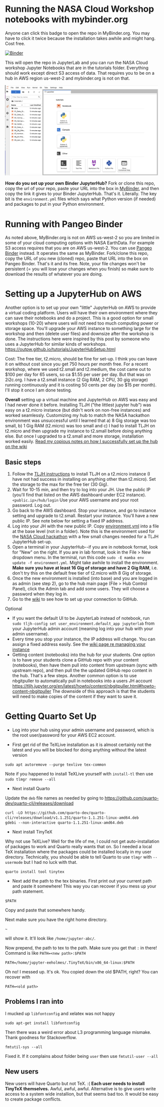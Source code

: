 # Running the NASA Cloud Workshop notebooks with mybinder.org

Anyone can click this badge to open the repo in MyBinder.org. You may have to click it twice because the installation takes awhile and might hang. Cost free.

[![Binder](https://mybinder.org/badge_logo.svg)](https://mybinder.org/v2/gh/eeholmes/jupyterhub/main)

This will open the repo in JupyterLab and you can run the NASA Cloud workshop Jupyter Notebooks that are in the tutorials folder.
Everything should work except direct S3 access of data. That requires you to be on a hub in AWS region us-west-2 and mybinder.org is not on that.

<img src="images/mybinder.png" width="500"/>

**How do you set up your own Binder JupyterHub?** Fork or clone this repo, copy the url of your repo, paste your URL into the box in [MyBinder](https://mybinder.org/), and then copy the link it gives to your Binder JupyterHub. That's it. Literally. The key bit is the `environment.yml` files which says what Python version (if needed) and packages to put in your Python environment.

# Running with Pangeo Binder

As noted above, MyBinder.org is not on AWS us-west-2 so you are limited in some of your cloud computing options with NASA EarthData. For example S3 access requires that you are on AWS us-west-2. You can use [Pangeo Binder](https://aws-uswest2-binder.pangeo.io/) instead. It operates the same as MyBinder. Fork/clone this repo, copy the URL of you new (cloned) repo, paste that URL into the box on Pangeo Binder. That's it and its free. Note, your file changes won't be persistent (= you will lose your changes when you finish) so make sure to download the results of whatever you are doing.

# Setting up a JupyterHub on AWS

Another option is to set up your own "little" JupyterHub on AWS to provide a virtual coding platform. Users will have their own environment where they can save their notebooks and do a project. This is a good option for small workshops (10-20) where users will not need too much computing power or storage space. You'll upgrade your AWS instance to something large for the workshop and then (delete user files) and downsize after the workshop is done. The instructions here were inspired by this post by someone who uses a JupyterHub for similar kinds of workshops. https://outpw.github.io/tutorials/JupyterHubSetup.html

Cost: The free tier, t2.micro, should be fine for set-up. I think you can leave it on without cost since you get 750 hours per month free. For a recent workshop, where we used t2.small and t2.medium, the cost came out to $100 per day for 65 users, so ca $1.55 per user per day. But that was on 2i2c.org. I have a t2.small instance (2 Gig RAM, 2 CPU, 30 gig storage) running continuously and it is costing 50 cents per day (so $15 per month). I'll stop it once I am done testing.

**Overall** setting up a virtual machine and JupyterHub on AWS was easy and I had never done it before. Installing TLJH ("the littlest jupyter hub") was easy on a t2.micro instance (but didn't work on non-free instances) and worked seamlessly. Customizing my hub to match the NASA hackathon environment was unsuccessful until I learned that a) 8 Gig storage was too small, b) 1 Gig RAM (t2.micro) was too small and c) I had to install TLJH on t2.micro and then upgrade my instance to t2.small before doing anything else. But once I upgraded to a t2.small and more storage, installation worked easily.  [Read my copious notes on how I successfully set up the hub on the wiki](https://github.com/eeholmes/jupyterhub/wiki)

## Basic steps

1. Follow the [TLJH instructions](https://tljh.jupyter.org/en/latest/install/amazon.html) to install TLJH on a t2.micro instance (I have not had success in installing on anything other than t2.micro). Set the storage to the max for the free tier (30 Gig).
2. Wait for 10-15 min, and then try to log into your JH. Use the public IP (you'll find that listed on the AWS dashboard under EC2 instance). `<public.ip>/hub/login` Use your AWS username and your root password. Log out.
3. Go back to the AWS dashboard. Stop your instance, and go to instance setting and upgrade to t2.small. Restart your instance. You'll have a new public IP. See note below for setting a fixed IP address.
4. Log into your JH with the new public IP. Copy [environment.yml](https://github.com/eeholmes/jupyterhub/blob/main/environment.yml) into a file at the base level (not in a folder). Note this is the environment used for the [NASA Cloud hackathon](https://nasa-openscapes.github.io/2021-Cloud-Hackathon/) with a few small changes needed for a TLJH JupyterHub set-up.
5. Open a terminal in your JupyterHub--if you are in notebook format, look for "New" on the right. If you are in lab format, look in the File > New dropdown menu. In the terminal, run this code `sudo -E mamba env update -f environment.yml`. Might take awhile to install the environment. **Make sure you have at least 16 Gig of storage and have 2 Gig RAM**, i.e. don't try this on the default free tier of t2.micro with 8 Gig of storage.
6. Once the new environment is installed (into base) and you are logged in as admin (see step 2), go to the hub main page (File > Hub Control Panel), click the Admin tab and add some users. They will choose a password when they log in.
7. Go to the [wiki](https://github.com/eeholmes/jupyterhub/wiki) to see how to set up your connection to GitHub.

Optional

*  If you want the default UI to be JupyterLab instead of notebook, run `sudo tljh-config set user_environment.default_app jupyterlab` from your JupyterHub admin account (meaning log into your hub with your admin username).
*  Every time you stop your instance, the IP address will change. You can assign a fixed address easily. See the [wiki page re managing your instance](https://github.com/eeholmes/jupyterhub/wiki/5.-Managing-the-instance)
* Getting content (notebooks) into the hub for your students. One option is to have your students clone a GitHub repo with your content (notebooks), then have them pull into content from upstream (sync with upstream repo), and then pull the the updated GitHub repo content in the hub. That's a few steps. Another common option is to use  nbgitpuller to automatically pull in notebooks into a users JH account
https://tljh.jupyter.org/en/latest/howto/content/nbgitpuller.html#howto-content-nbgitpuller The downside of this approach is that the students will need to make copies of the content if they want to save it.

# Getting Quarto Set Up

* Log into your hub using your admin username and password, which is the root user/password for your AWS EC2 account.

* First get rid of the TeXLive installation as it is almost certainly not the latest and you will be blocked for doing anything without the latest version
```
sudo apt autoremove --purge texlive tex-common
```
Note if you happened to install TeXLive yourself with `install-tl` then use `sudo tlmgr remove --all`


* Next install Quarto

Update the `deb` file names as needed by going to https://github.com/quarto-dev/quarto-cli/releases/download
```
curl -LO https://github.com/quarto-dev/quarto-cli/releases/download/v1.1.251/quarto-1.1.251-linux-amd64.deb
gdebi --non-interactive quarto-1.1.251-linux-amd64.deb
```

* Next install TinyTeX

Why not use TeXLive? Well for the life of me, I could not get auto-installation of packages to work and Quarto really wants that on. So I needed a local TeX installation where the packages could be installed locally in my user directory. Technically, you should be able to tell Quarto to use `tlmgr` with `--usermode` but I had no luck with that. 
```
quarto install tool tinytex
```

* Next add the path to the tex binaries. First print out your current path and paste it somewhere! This way you can recover if you mess up your path statement.
```
$PATH
```
Copy and paste that somewhere handy.

Next make sure you have the right home directory.
```
~
```
will show it. It'll look like `/home/jupyter-abc/`.

Now prepend, the path to tex to the path. Make sure you get that `:` in there! Command is like `PATH=<new path>:$PATH`
```
PATH=/home/jupyter-eeholmes/.TinyTeX/bin/x86_64-linux:$PATH
```

Oh no! I messed up. It's ok. You copied down the old $PATH, right? You can recover with
```
PATH=<old path>
```

## Problems I ran into

I mucked up `libfontconfig` and xelatex was not happy
```
sudo apt-get install libfontconfig
```
Then there was a weird error about L3 programming language mismake. Thank goodness for Stackoverflow.
```
fmtutil-sys --all
```
Fixed it. If it complains about folder being `user` then use `fmtutil-user --all`

## New users

New users will have Quarto but not TeX. :( **Each user needs to install TinyTeX themselves.** Awful, awful, awful. Alternative is to give users write access to a system wide installion, but that seems bad too. It would be easy to create package conflicts.

